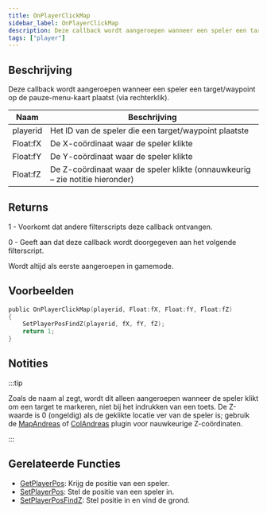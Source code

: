 ```yaml
---
title: OnPlayerClickMap
sidebar_label: OnPlayerClickMap
description: Deze callback wordt aangeroepen wanneer een speler een target/waypoint op de pauze-menu-kaart plaatst (via rechterklik).
tags: ["player"]
---
```


## Beschrijving

Deze callback wordt aangeroepen wanneer een speler een target/waypoint op de pauze-menu-kaart plaatst (via rechterklik).

| Naam     | Beschrijving                                                                 |
| -------- | --------------------------------------------------------------------------- |
| playerid | Het ID van de speler die een target/waypoint plaatste                        |
| Float:fX | De X-coördinaat waar de speler klikte                                        |
| Float:fY | De Y-coördinaat waar de speler klikte                                        |
| Float:fZ | De Z-coördinaat waar de speler klikte (onnauwkeurig – zie notitie hieronder) |

## Returns

1 - Voorkomt dat andere filterscripts deze callback ontvangen.

0 - Geeft aan dat deze callback wordt doorgegeven aan het volgende filterscript.

Wordt altijd als eerste aangeroepen in gamemode.

## Voorbeelden

```c
public OnPlayerClickMap(playerid, Float:fX, Float:fY, Float:fZ)
{
    SetPlayerPosFindZ(playerid, fX, fY, fZ);
    return 1;
}
```

## Notities

:::tip

Zoals de naam al zegt, wordt dit alleen aangeroepen wanneer de speler klikt om een target te markeren, niet bij het indrukken van een toets. De Z-waarde is 0 (ongeldig) als de geklikte locatie ver van de speler is; gebruik de [MapAndreas](https://github.com/philip1337/samp-plugin-mapandreas) of [ColAndreas](https://github.com/Pottus/ColAndreas) plugin voor nauwkeurige Z-coördinaten.

:::

## Gerelateerde Functies

- [GetPlayerPos](../functions/GetPlayerPos): Krijg de positie van een speler.
- [SetPlayerPos](../functions/SetPlayerPos): Stel de positie van een speler in.
- [SetPlayerPosFindZ](../functions/SetPlayerPosFindZ): Stel positie in en vind de grond.
